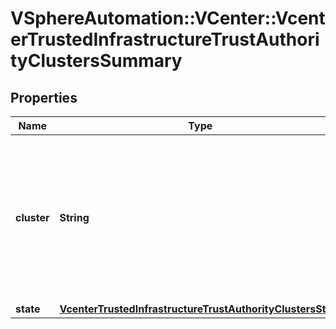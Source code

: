 # VSphereAutomation::VCenter::VcenterTrustedInfrastructureTrustAuthorityClustersSummary

## Properties
Name | Type | Description | Notes
------------ | ------------- | ------------- | -------------
**cluster** | **String** | Identifies the cluster. When clients pass a value of this structure as a parameter, the field must be an identifier for the resource type: ClusterComputeResource. When operations return a value of this structure as a result, the field will be an identifier for the resource type: ClusterComputeResource. | 
**state** | [**VcenterTrustedInfrastructureTrustAuthorityClustersState**](VcenterTrustedInfrastructureTrustAuthorityClustersState.md) |  | 


